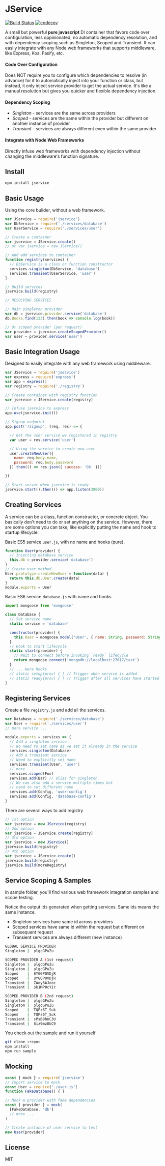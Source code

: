 # JService

[![Build Status](https://travis-ci.org/rhaldkhein/jservice.svg?branch=master)](https://travis-ci.org/rhaldkhein/jservice) [![codecov](https://codecov.io/gh/rhaldkhein/jservice/branch/master/graph/badge.svg)](https://codecov.io/gh/rhaldkhein/jservice)

A small but powerful **pure javascript** DI container that favors code over configuration, less oppinionated, no automatic dependency resolution, and with dependency scoping such as Singleton, Scoped and Transient. It can easily integrate with any Node web frameworks that supports middleware, like Express, Koa, Fasify, etc.

#### Code Over Configuration

Does NOT require you to configure which dependencies to resolve (in advance) for it to automatically inject into your function or class, but instead, it only inject service provider to get the actual service. It's like a manual resolution but gives you quicker and flexible dependency injection.

#### Dependency Scoping

- *Singleton* - services are the same across providers
- *Scoped* - services are the same within the provider but different on another instance of provider
- *Transient* - services are always different even within the same provider

#### Integrate with Node Web Frameworks

Directly infuse web frameworks with dependency injection without changing the middleware's function signature.


## Install

```sh
npm install jservice
```

## Basic Usage

Using the core builder, without a web framework.

```javascript
var JService = require('jservice')
var DbService = require('./services/database')
var UserService = require('./services/user')

// Create a container
var jservice = JService.create()
// or var jservice = new JService()

// Add add services to container
function registry(services) {
  // DbService is a class or function constructor
  services.singleton(DbService, 'database')
  services.transient(UserService, 'user')
}

// Build services
jservice.build(registry)

// RESOLVING SERVICES

// Main singleton provider
var db = jservice.provider.service('database')
db.Books.find(123).then(book => console.log(book))

// Or scoped provider (per request)
var provider = jservice.createScopedProvider()
var user = provider.service('user')
```

## Basic Integration Usage

Designed to easily integrate with any web framework using middleware.

```javascript
var JService = require('jservice')
var express = require('express')
var app = express()
var registry = require('./registry')

// Create container with registry function
var jservice = JService.create(registry)

// Infuse jservice to express
app.use(jservice.init())

// Signup endpoint
app.post('/signup', (req, res) => {

  // Get the user service we registered in registry
  var user = res.service('user')

  // Using the service to create new user
  user.createNewUser({
    name: req.body.name,
    password: req.body.password
  }).then(() => res.json({ success: 'Ok' }))

})

// Start server when jservice is ready
jservice.start().then(() => app.listen(3000))
```

## Creating Services

A service can be a class, function constructor, or concrete object. You basically don't need to do or set anything on the service. However, there are some options you can take, like explicitly putting the name and hook to startup lifecycle.

Basic ES5 service `user.js`, with no name and hooks (pure).

```javascript
function User(provider) {
  // Injecting database service
  this.db = provider.service('database')
}
// Create user method
User.prototype.createNewUser = function(data) {
  return this.db.User.create(data)
}
module.exports = User
```

Basic ES6 service `database.js` with name and hooks.

```javascript
import mongoose from 'mongoose'

class Database {
  // Set service name
  static service = 'database'

  constructor(provider) {
    this.User = mongoose.model('User', { name: String, password: String })
  }
  // Hook to start lifecycle
  static start(provider) {
    // Wait to connect before invoking `ready` lifecycle
    return mongoose.connect('mongodb://localhost:27017/test')
  }
  // ... more hooks
  // static setup(prov) { } // Trigger when service is added
  // static ready(prov) { } // Trigger after all services have started 
}
```

## Registering Services

Create a file `registry.js` and add all the services.

```javascript
var Database = require('./services/database')
var User = require('./services/user')
// more service ...

module.exports = services => {
  // Add a singleton service
  // No need to set name as we set it already in the service
  services.singleton(Database)
  // Add a transient service
  // Need to explicitly set name
  services.transient(User, 'user')
  // more ...
  services.scoped(Foo)
  services.add(Bar) // alias for singleton
  // We can also add a service multiple times but
  // need to set different name
  services.add(Config, 'user-config')
  services.add(Config, 'database-config')
}
```

There are several ways to add registry

```Javascript
// 1st option
var jservice = new JService(registry)
// 2nd option
var jservice = JService.create(registry)
// 3rd option
var jservice = new JService()
jservice.build(registry)
// 4th option
var jservice = JService.create()
jservice.build(registry)
jservice.build(moreRegistry)
```

## Service Scoping & Samples

In sample folder, you'll find various web framework integration samples and scope testing.

Notice the output ids generated when getting services. Same ids means the same instance.
- Singleton services have same id across providers
- Scoped services have same id within the request but different on subsequent request
- Transient services are always different (new instance)

```sh
GLOBAL SERVICE PROVIDER
Singleton |  plgcGPuZu

SCOPED PROVIDER A (1st request)
Singleton |  plgcGPuZu
Singleton |  plgcGPuZu
Scoped    |  8YG0POVDjR
Scoped    |  8YG0POVDjR
Transient |  ZAoy3AJooc
Transient |  ok1MP0cYir

SCOPED PROVIDER B (2nd request)
Singleton |  plgcGPuZu
Singleton |  plgcGPuZu
Scoped    |  TQPz6T_Suk
Scoped    |  TQPz6T_Suk
Transient |  sPsB8hnC3U
Transient |  8iz9mz8bC9
```

You check out the sample and run it yourself.

```sh
git clone <repo>
npm install
npm run sample
```

## Mocking

```javascript
const { mock } = require('jservice')
// Import service to mock
const User = require('./user.js')
function FakeDatabase() { }

// Mock a provider with fake dependencies
const { provider } = mock(
  [FakeDatabase, 'db']
  // more ...
)

// Create instance of user service to test
new User(provider)
```

## License

MIT
